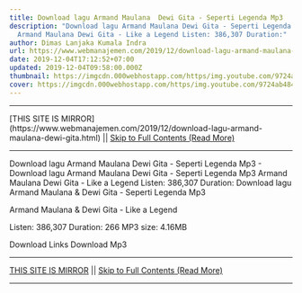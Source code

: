 ```yaml
---
title: Download lagu Armand Maulana  Dewi Gita - Seperti Legenda Mp3
description: "Download lagu Armand Maulana Dewi Gita - Seperti Legenda Mp3
  Armand Maulana Dewi Gita - Like a Legend Listen: 386,307 Duration:"
author: Dimas Lanjaka Kumala Indra
url: https://www.webmanajemen.com/2019/12/download-lagu-armand-maulana-dewi-gita.html
date: 2019-12-04T17:12:52+07:00
updated: 2019-12-04T09:58:00.000Z
thumbnail: https://imgcdn.000webhostapp.com/https/img.youtube.com/9724ab484cb48339251837b64932b570.jpeg
cover: https://imgcdn.000webhostapp.com/https/img.youtube.com/9724ab484cb48339251837b64932b570.jpeg
---
```


<hr/> [THIS SITE IS MIRROR](https://www.webmanajemen.com/2019/12/download-lagu-armand-maulana-dewi-gita.html) || <a href="https://www.webmanajemen.com/2019/12/download-lagu-armand-maulana-dewi-gita.html" rel="follow" class="button" id="read-more">Skip to Full Contents (Read More)</a> <hr/> Download lagu Armand Maulana  Dewi Gita - Seperti Legenda Mp3 - Download lagu Armand Maulana Dewi Gita - Seperti Legenda Mp3 Armand Maulana Dewi Gita - Like a Legend Listen: 386,307 Duration: Download lagu Armand Maulana & Dewi Gita - Seperti Legenda Mp3

  Armand Maulana & Dewi Gita - Like a Legend 

  Listen: 386,307 
  Duration: 266 
  MP3 size: 4.16MB 

  Download Links 
  Download Mp3 <hr/> [THIS SITE IS MIRROR](https://www.webmanajemen.com/2019/12/download-lagu-armand-maulana-dewi-gita.html) || <a href="https://www.webmanajemen.com/2019/12/download-lagu-armand-maulana-dewi-gita.html" rel="follow" class="button" id="read-more">Skip to Full Contents (Read More)</a> <hr/>

<script>
    if (location.host.includes('dimaslanjaka12')) {
      location.replace('https://www.webmanajemen.com/2019/12/download-lagu-armand-maulana-dewi-gita.html');
    }
  </script>